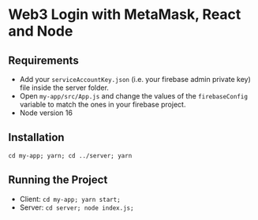 # Web3 Login with MetaMask, React and Node

## Requirements

- Add your `serviceAccountKey.json` (i.e. your firebase admin private key) file inside the server folder. 
- Open `my-app/src/App.js` and change the values of the `firebaseConfig` variable to match the ones in your firebase project.
- Node version 16

## Installation

`cd my-app; yarn; cd ../server; yarn`

## Running the Project

- Client: `cd my-app; yarn start;`
- Server: `cd server; node index.js;`
